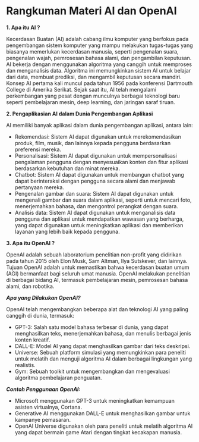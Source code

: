 # Rangkuman Materi AI dan OpenAI

**1. Apa itu AI ?**

Kecerdasan Buatan (AI) adalah cabang ilmu komputer yang berfokus pada pengembangan sistem komputer yang mampu melakukan tugas-tugas yang biasanya memerlukan kecerdasan manusia, seperti pengenalan suara, pengenalan wajah, pemrosesan bahasa alami, dan pengambilan keputusan. AI bekerja dengan menggunakan algoritma yang canggih untuk memproses dan menganalisis data. Algoritma ini memungkinkan sistem AI untuk belajar dari data, membuat prediksi, dan mengambil keputusan secara mandiri. Konsep AI pertama kali muncul pada tahun 1956 pada konferensi Dartmouth College di Amerika Serikat. Sejak saat itu, AI telah mengalami perkembangan yang pesat dengan munculnya berbagai teknologi baru seperti pembelajaran mesin, deep learning, dan jaringan saraf tiruan.

**2. Pengaplikasian AI dalam Dunia Pengembangan Aplikasi**

AI memiliki banyak aplikasi dalam dunia pengembangan aplikasi, antara lain:

- Rekomendasi: Sistem AI dapat digunakan untuk merekomendasikan produk, film, musik, dan lainnya kepada pengguna berdasarkan preferensi mereka.
- Personalisasi: Sistem AI dapat digunakan untuk mempersonalisasi pengalaman pengguna dengan menyesuaikan konten dan fitur aplikasi berdasarkan kebutuhan dan minat mereka.
- Chatbot: Sistem AI dapat digunakan untuk membangun chatbot yang dapat berinteraksi dengan pengguna secara alami dan menjawab pertanyaan mereka.
- Pengenalan gambar dan suara: Sistem AI dapat digunakan untuk mengenali gambar dan suara dalam aplikasi, seperti untuk mencari foto, menerjemahkan bahasa, dan mengontrol perangkat dengan suara.
- Analisis data: Sistem AI dapat digunakan untuk menganalisis data pengguna dan aplikasi untuk mendapatkan wawasan yang berharga, yang dapat digunakan untuk meningkatkan aplikasi dan memberikan layanan yang lebih baik kepada pengguna.

**3. Apa itu OpenAI ?**

OpenAI adalah sebuah laboratorium penelitian non-profit yang didirikan pada tahun 2015 oleh Elon Musk, Sam Altman, Ilya Sutskever, dan lainnya. Tujuan OpenAI adalah untuk memastikan bahwa kecerdasan buatan umum (AGI) bermanfaat bagi seluruh umat manusia. OpenAI melakukan penelitian di berbagai bidang AI, termasuk pembelajaran mesin, pemrosesan bahasa alami, dan robotika.

***Apa yang Dilakukan OpenAI?***

OpenAI telah mengembangkan beberapa alat dan teknologi AI yang paling canggih di dunia, termasuk:
- GPT-3: Salah satu model bahasa terbesar di dunia, yang dapat menghasilkan teks, menerjemahkan bahasa, dan menulis berbagai jenis konten kreatif.
- DALL-E: Model AI yang dapat menghasilkan gambar dari teks deskripsi.
- Universe: Sebuah platform simulasi yang memungkinkan para peneliti untuk melatih dan menguji algoritma AI dalam berbagai lingkungan yang realistis.
- Gym: Sebuah toolkit untuk mengembangkan dan mengevaluasi algoritma pembelajaran penguatan.

***Contoh Penggunaan OpenAI:***

- Microsoft menggunakan GPT-3 untuk meningkatkan kemampuan asisten virtualnya, Cortana.
- Generative AI menggunakan DALL-E untuk menghasilkan gambar untuk kampanye pemasaran.
- OpenAI Universe digunakan oleh para peneliti untuk melatih algoritma AI yang dapat bermain game Atari dengan tingkat kecakapan manusia.
